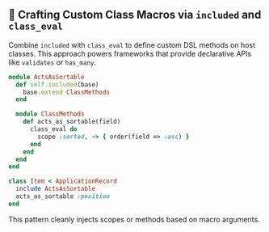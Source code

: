 ## 🧬 Crafting Custom Class Macros via `included` and `class_eval`
Combine `included` with `class_eval` to define custom DSL methods on host classes. This approach powers frameworks that provide declarative APIs like `validates` or `has_many`.

```ruby
module ActsAsSortable
  def self.included(base)
    base.extend ClassMethods
  end

  module ClassMethods
    def acts_as_sortable(field)
      class_eval do
        scope :sorted, -> { order(field => :asc) }
      end
    end
  end
end

class Item < ApplicationRecord
  include ActsAsSortable
  acts_as_sortable :position
end
```

This pattern cleanly injects scopes or methods based on macro arguments.